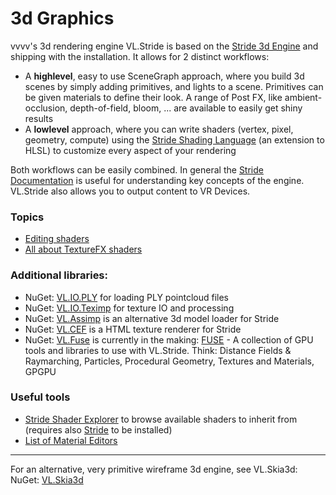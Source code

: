 # 3d Graphics

vvvv's 3d rendering engine VL.Stride is based on the [Stride 3d Engine](http://stride3d.net) and shipping with the installation. It allows for 2 distinct workflows:

* A **highlevel**, easy to use SceneGraph approach, where you build 3d scenes by simply adding primitives, and lights to a scene. Primitives can be given materials to define their look. A range of Post FX, like ambient-occlusion, depth-of-field, bloom, ... are available to easily get shiny results
* A **lowlevel** approach, where you can write shaders (vertex, pixel, geometry, compute) using the [Stride Shading Language](https://doc.stride3d.net/latest/en/manual/graphics/effects-and-shaders/shading-language/index.html) (an extension to HLSL) to customize every aspect of your rendering

Both workflows can be easily combined. In general the [Stride Documentation](https://doc.stride3d.net/latest/en/) is useful for understanding key concepts of the engine. VL.Stride also allows you to output content to VR Devices. 

### Topics

* [Editing shaders](editing-shaders.md)
* [All about TextureFX shaders](texturefx.md)

### Additional libraries:

* NuGet: [VL.IO.PLY](https://www.nuget.org/packages/VL.IO.PLY) for loading PLY pointcloud files
* NuGet: [VL.IO.Teximp](https://www.nuget.org/packages/VL.Teximp) for texture IO and processing
* NuGet: [VL.Assimp](https://www.nuget.org/packages/VL.Assimp) is an alternative 3d model loader for Stride
* NuGet: [VL.CEF](https://www.nuget.org/packages/VL.CEF) is a HTML texture renderer for Stride
* NuGet: [VL.Fuse](https://www.nuget.org/packages/VL.Fuse/) is currently in the making: [FUSE](https://vvvv.org/blog/fuse-vl.stride-gpu-tools-presentation) - A collection of GPU tools and libraries to use with VL.Stride. Think: Distance Fields & Raymarching, Particles, Procedural Geometry, Textures and Materials, GPGPU


### Useful tools
* [Stride Shader Explorer](https://github.com/tebjan/Stride.ShaderExplorer) to browse available shaders to inherit from (requires also [Stride](https://stride3d.net/download/) to be installed)
* [List of Material Editors](https://discourse.vvvv.org/t/open-source-material-editor-material-creation-resource-list/19185)


---

For an alternative, very primitive wireframe 3d engine, see VL.Skia3d:
NuGet: [VL.Skia3d](https://www.nuget.org/packages/VL.Skia3d)
